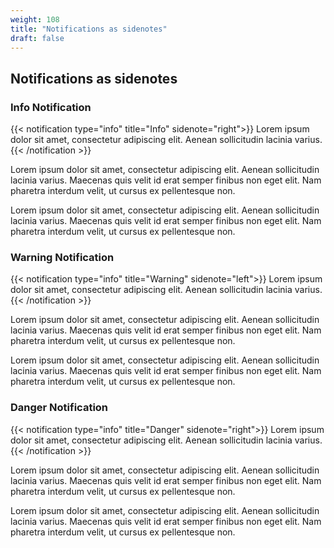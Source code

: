 ```yaml
---
weight: 108
title: "Notifications as sidenotes"
draft: false
---
```


## Notifications as sidenotes

### Info Notification

{{< notification type="info" title="Info" sidenote="right">}}
Lorem ipsum dolor sit amet, consectetur adipiscing elit. Aenean sollicitudin lacinia varius.
{{< /notification >}}

Lorem ipsum dolor sit amet, consectetur adipiscing elit. Aenean sollicitudin lacinia varius. Maecenas quis velit id erat semper finibus non eget elit. Nam pharetra interdum velit, ut cursus ex pellentesque non.

Lorem ipsum dolor sit amet, consectetur adipiscing elit. Aenean sollicitudin lacinia varius. Maecenas quis velit id erat semper finibus non eget elit. Nam pharetra interdum velit, ut cursus ex pellentesque non.

### Warning Notification

{{< notification type="info" title="Warning" sidenote="left">}}
Lorem ipsum dolor sit amet, consectetur adipiscing elit. Aenean sollicitudin lacinia varius.
{{< /notification >}}

Lorem ipsum dolor sit amet, consectetur adipiscing elit. Aenean sollicitudin lacinia varius. Maecenas quis velit id erat semper finibus non eget elit. Nam pharetra interdum velit, ut cursus ex pellentesque non.

Lorem ipsum dolor sit amet, consectetur adipiscing elit. Aenean sollicitudin lacinia varius. Maecenas quis velit id erat semper finibus non eget elit. Nam pharetra interdum velit, ut cursus ex pellentesque non.

### Danger Notification

{{< notification type="info" title="Danger" sidenote="right">}}
Lorem ipsum dolor sit amet, consectetur adipiscing elit. Aenean sollicitudin lacinia varius.
{{< /notification >}}

Lorem ipsum dolor sit amet, consectetur adipiscing elit. Aenean sollicitudin lacinia varius. Maecenas quis velit id erat semper finibus non eget elit. Nam pharetra interdum velit, ut cursus ex pellentesque non.

Lorem ipsum dolor sit amet, consectetur adipiscing elit. Aenean sollicitudin lacinia varius. Maecenas quis velit id erat semper finibus non eget elit. Nam pharetra interdum velit, ut cursus ex pellentesque non.



